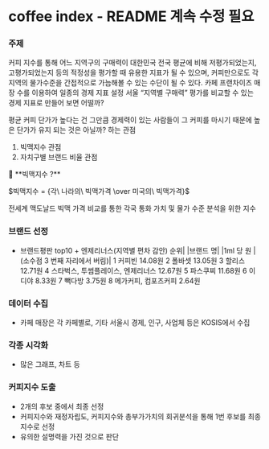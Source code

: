# coffee index - README 계속 수정 필요
### 주제
커피 지수를 통해 어느 지역구의 구매력이 대한민국 전국 평균에 비해 저평가되었는지, 
고평가되었는지 등의 적정성을 평가할 때 유용한 지표가 될 수 있으며, 
커피만으로도 각 지역의 물가수준을 간접적으로 가늠해볼 수 있는 수단이 될 수 있다.
카페 프랜차이즈 매장 수를 이용하여 일종의 경제 지표 설정
서울 “지역별 구매력” 평가를 비교할 수 있는 경제 지표로 만들어 보면 어떨까? 

평균 커피 단가가 높다는 건 그만큼 경제력이 있는 사람들이 그 커피를 마시기 때문에 높은 단가가 유지 되는 것은 아닐까? 하는 관점
1. 빅맥지수 관점
2. 자치구별 브랜드 비율 관점
<aside>
🍔 **빅맥지수 ?**

$빅맥지수 = {각\ 나라의\ 빅맥가격 \over 미국의\ 빅맥가격}$

전세계 맥도날드 빅맥 가격 비교를 통한 각국 통화 가치 및 물가 수준 분석을 위한 지수

</aside>

### 브랜드 선정
- 브랜드평판 top10 + 엔제리너스(지역별 편차 감안)
순위|	|브랜드 명|	|1ml 당 원 
|(소수점 3 번째 자리에서 버림)|
1	커피빈	14.08원
2	폴바셋	13.05원
3	할리스	12.71원
4	스타벅스, 투썸플레이스, 
엔제리너스	12.67원
5	파스쿠찌	11.68원
6	이디야	8.33원
7	빽다방	3.75원
8	메가커피, 컴포즈커피	2.64원
### 데이터 수집
- 카페 매장은 각 카페별로, 기타 서울시 경제, 인구, 사업체 등은 KOSIS에서 수집
### 각종 시각화
- 많은 그래프, 차트 등
### 커피지수 도출
- 2개의 후보 중에서 최종 선정
- 커피지수와 재정자립도, 커피지수와 총부가가치의 회귀분석을 통해 1번 후보를 최종 지수로 선정
- 유의한 설명력을 가진 것으로 판단
